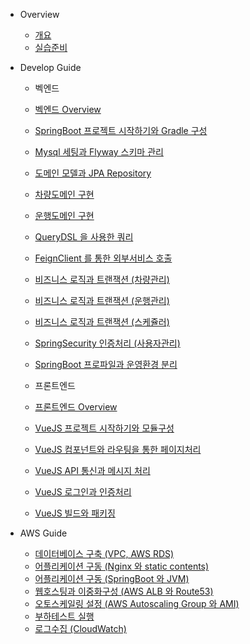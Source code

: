 - Overview   
   - [개요](monolithic/overview.md)
   - [실습준비](monolithic/requirement.md)
   
- Develop Guide
  - 벡엔드
  
   - [벡엔드 Overview](monolithic/develop/01.md)
   - [SpringBoot 프로젝트 시작하기와 Gradle 구성](monolithic/develop/02.md)
   - [Mysql 세팅과 Flyway 스키마 관리](monolithic/develop/03.md)
   - [도메인 모델과 JPA Repository](monolithic/develop/04.md)
   - [차량도메인 구현](monolithic/develop/04_1.md)
   - [운행도메인 구현](monolithic/develop/04_2.md)
   - [QueryDSL 을 사용한 쿼리](monolithic/develop/05.md)
   - [FeignClient 를 통한 외부서비스 호출](monolithic/develop/06.md)
   - [비즈니스 로직과 트랜잭션 (차량관리)](monolithic/develop/07.md)
   - [비즈니스 로직과 트랜잭션 (운행관리)](monolithic/develop/08.md)
   - [비즈니스 로직과 트랜잭션 (스케쥴러)](monolithic/develop/09.md)      
   - [SpringSecurity 인증처리 (사용자관리)](monolithic/develop/10.md)
   - [SpringBoot 프로파일과 운영환경 분리](monolithic/develop/11.md)
   
  - 프론트엔드
  
   - [프론트엔드 Overview](monolithic/develop/12.md)
   - [VueJS 프로젝트 시작하기와 모듈구성](monolithic/develop/13.md)
   - [VueJS 컴포넌트와 라우팅을 통한 페이지처리](monolithic/develop/14.md)
   - [VueJS API 통신과 메시지 처리](monolithic/develop/15.md)
   - [VueJS 로그인과 인증처리](monolithic/develop/16.md) 
   - [VueJS 빌드와 패키징](monolithic/develop/17.md)
  
- AWS Guide

   - [데이터베이스 구축 (VPC, AWS RDS)](monolithic/aws/01.md)
   - [어플리케이션 구동 (Nginx 와 static contents)](monolithic/aws/02.md)
   - [어플리케이션 구동 (SpringBoot 와 JVM)](monolithic/aws/03.md)
   - [웹호스팅과 이중화구성 (AWS ALB 와 Route53)](monolithic/aws/04.md)
   - [오토스케일링 설정 (AWS Autoscaling Group 와 AMI)](monolithic/aws/05.md)
   - [부하테스트 실행](monolithic/aws/06.md)
   - [로그수집 (CloudWatch)](monolithic/aws/07.md)
